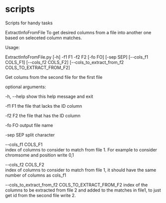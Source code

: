 # scripts
Scripts for handy tasks

ExtractInfoFromFile
To get desired columns from a file into another one based on seleceted column matches.

Usage: 

ExtractInfoFromFile.py [-h] -f1 F1 -f2 F2 [-fo FO] [-sep SEP]
                              [--cols_f1 COLS_F1] [--cols_f2 COLS_F2]
                              [--cols_to_extract_from_f2 COLS_TO_EXTRACT_FROM_F2]
                              

Get colums from the second file for the first file


optional arguments:

  -h, --help            show this help message and exit
  
  -f1 F1                the file that lacks the ID column
  
  -f2 F2                the file that has the ID column
  
  -fo FO                output file name
  
  -sep SEP              split character
  
  --cols_f1 COLS_F1     
  index of columns to consider to match from file 1. For example to consider chromsome and position write 0,1
                        
  --cols_f2 COLS_F2     
  index of columns to consider to match from file 1, it should have the same number of columns as cols_f1
                        
  --cols_to_extract_from_f2 COLS_TO_EXTRACT_FROM_F2
  index of the columns to be extracted from file 2 and added to the matches in file1, to just get id from the second file write 2.
                        

